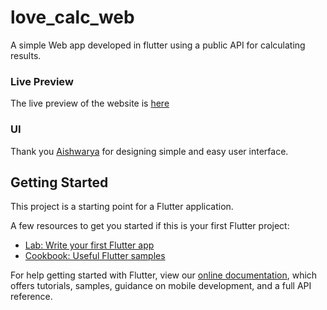 # love_calc_web

A simple Web app developed in flutter using a public API for calculating results.

### Live Preview
The live preview of the website is [here](https://love--calculator.web.app/#/)

### UI

Thank you [Aishwarya](https://github.com/Aishwarya-AS/) for designing simple and easy user interface.

## Getting Started

This project is a starting point for a Flutter application.

A few resources to get you started if this is your first Flutter project:

- [Lab: Write your first Flutter app](https://flutter.dev/docs/get-started/codelab)
- [Cookbook: Useful Flutter samples](https://flutter.dev/docs/cookbook)

For help getting started with Flutter, view our
[online documentation](https://flutter.dev/docs), which offers tutorials,
samples, guidance on mobile development, and a full API reference.
